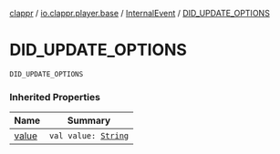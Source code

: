 [clappr](../../index.md) / [io.clappr.player.base](../index.md) / [InternalEvent](index.md) / [DID_UPDATE_OPTIONS](.)

# DID_UPDATE_OPTIONS

`DID_UPDATE_OPTIONS`

### Inherited Properties

| Name | Summary |
|---|---|
| [value](value.md) | `val value: `[`String`](https://kotlinlang.org/api/latest/jvm/stdlib/kotlin/-string/index.html) |
